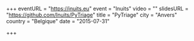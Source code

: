 +++
eventURL = "https://inuits.eu"
event = "Inuits"
video = ""
slidesURL = "https://github.com/Inuits/PyTriage"
title = "PyTriage"
city = "Anvers"
country = "Belgique"
date = "2015-07-31"

+++

